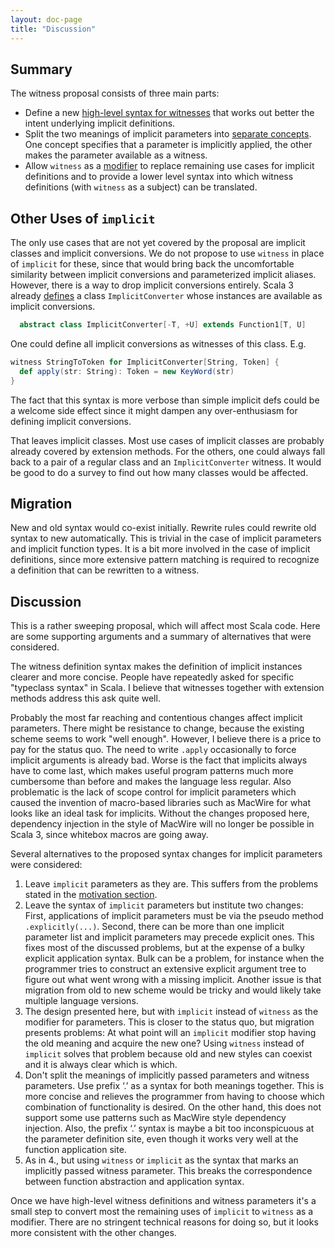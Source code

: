 ```yaml
---
layout: doc-page
title: "Discussion"
---
```


## Summary

The witness proposal consists of three main parts:

 - Define a new [high-level syntax for witnesses](./witnesses.html) that works out better the intent underlying implicit definitions.
 - Split the two meanings of implicit parameters into [separate concepts](./witness-params.html). One concept specifies that a parameter is implicitly applied, the other makes the parameter available as a witness.
  - Allow `witness` as a [modifier](./witness-modifier.html) to replace remaining use cases for implicit definitions and to provide a lower level syntax into which witness definitions (with `witness` as a subject) can be translated.

## Other Uses of `implicit`

The only use cases that are not yet covered by the proposal are implicit classes and implicit conversions. We do not propose to use `witness` in place of `implicit` for these, since that would bring back the uncomfortable similarity between implicit conversions and parameterized implicit aliases. However, there is a way to drop implicit conversions entirely. Scala 3 already [defines](https://github.com/lampepfl/dotty/pull/2065) a class `ImplicitConverter` whose instances are available as implicit conversions.
```scala
  abstract class ImplicitConverter[-T, +U] extends Function1[T, U]
```
One could define all implicit conversions as witnesses of this class. E.g.
```scala
witness StringToToken for ImplicitConverter[String, Token] {
  def apply(str: String): Token = new KeyWord(str)
}
```
The fact that this syntax is more verbose than simple implicit defs could be a welcome side effect since it might dampen any over-enthusiasm for defining implicit conversions.

That leaves implicit classes. Most use cases of implicit classes are probably already covered by extension methods. For the others, one could always fall back to a pair of a regular class and an `ImplicitConverter` witness. It would be good to do a survey to find out how many classes would be affected.

## Migration

New and old syntax would co-exist initially. Rewrite rules could rewrite old syntax to new automatically. This is trivial in the case of implicit parameters and implicit function types. It is a bit more involved in the case of implicit definitions, since more extensive pattern matching is required to recognize a definition that can be rewritten to a witness.

## Discussion

This is a rather sweeping proposal, which will affect most Scala code. Here are some supporting arguments and a summary of alternatives that were considered.

The witness definition syntax makes the definition of implicit instances clearer and more concise. People have repeatedly asked for specific "typeclass syntax" in Scala. I believe that witnesses together with extension methods address this ask quite well.

Probably the most far reaching and contentious changes affect implicit parameters. There might be resistance to change, because the existing scheme seems to work "well enough". However, I believe there is a price to pay for the status quo. The need to write `.apply` occasionally to force implicit arguments is already bad. Worse is the fact that implicits always have to come last, which makes useful program patterns much more cumbersome than before and makes the language less regular. Also problematic is the
lack of scope control for implicit parameters which caused the invention of macro-based libraries such as MacWire for what looks like an ideal task for implicits. Without the
changes proposed here, dependency injection in the style of MacWire will no longer be possible in Scala 3, since whitebox macros are going away.

Several alternatives to the proposed syntax changes for implicit parameters were considered:

 1. Leave `implicit` parameters as they are. This suffers from the problems stated
   in the [motivation section](./motivation.md).
 2. Leave the syntax of `implicit` parameters but institute two changes: First, applications
   of implicit parameters must be via the pseudo method `.explicitly(...)`. Second, there can be more than one implicit parameter list and implicit parameters may precede explicit ones. This fixes most of the discussed problems, but at the expense of a bulky explicit application syntax. Bulk can be a problem, for instance when the programmer tries to
   construct an extensive explicit argument tree to figure out what went wrong with a missing
   implicit. Another issue is that migration from old to new scheme would be tricky and
   would likely take multiple language versions.
 3. The design presented here, but with `implicit` instead of `witness` as the modifier for
   parameters. This is closer to the status quo, but migration presents problems: At what point will an `implicit` modifier stop having the old meaning and acquire the new one? Using `witness` instead of `implicit` solves that problem because old and new styles can coexist and it is always clear which is which.
 4. Don't split the meanings of implicitly passed parameters and witness parameters. Use prefix ‘.’ as a syntax
   for both meanings together. This is more concise and relieves the programmer from having to choose
   which combination of functionality is desired. On the other hand, this does not support some
   use patterns such as MacWire style dependency injection. Also, the prefix ‘.’ syntax is maybe
   a bit too inconspicuous at the parameter definition site, even though it works very well at the
   function application site.
 5. As in 4., but using `witness` or `implicit` as the syntax that marks an implicitly passed witness parameter.
   This breaks the correspondence between function abstraction and application syntax.

Once we have high-level witness definitions and witness parameters it's a small step to convert most the remaining uses of `implicit` to `witness` as a modifier. There are no stringent technical reasons for doing so, but it looks more consistent with the other changes.
